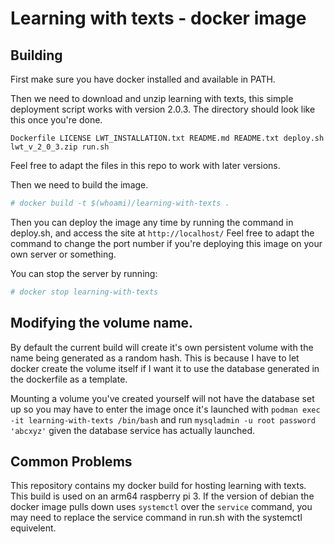 # Learning with texts - docker image
## Building
First make sure you have docker installed and available in PATH.

Then we need to download and unzip learning with texts, this simple deployment
script works with version 2.0.3. The directory should look like this once you're
done.

`Dockerfile LICENSE LWT_INSTALLATION.txt README.md README.txt deploy.sh
lwt_v_2_0_3.zip run.sh`

Feel free to adapt the files in this repo to work with later versions.

Then we need to build the image.

```bash
# docker build -t $(whoami)/learning-with-texts .
```

Then you can deploy the image any time by running the command in deploy.sh, and
access the site at `http://localhost/` Feel free to adapt the command to change
the port number if you're deploying this image on your own server or something.

You can stop the server by running:
```bash
# docker stop learning-with-texts
```

## Modifying the volume name.
By default the current build will create it's own persistent volume with the
name being generated as a random hash. This is because I have to let docker
create the volume itself if I want it to use the database generated in the
dockerfile as a template.

Mounting a volume you've created yourself will not have the database set up so
you may have to enter the image once it's launched with
`podman exec -it learning-with-texts /bin/bash` and run
`mysqladmin -u root password 'abcxyz'` given the database service has actually
launched.

## Common Problems
This repository contains my docker build for hosting learning with texts. This
build is used on an arm64 raspberry pi 3. If the version of debian the docker
image pulls down uses `systemctl` over the `service` command, you may need to
replace the service command in run.sh with the systemctl equivelent.
